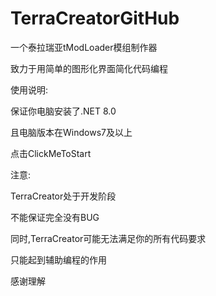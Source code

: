 # TerraCreatorGitHub

一个泰拉瑞亚tModLoader模组制作器

致力于用简单的图形化界面简化代码编程


使用说明:

保证你电脑安装了.NET 8.0

且电脑版本在Windows7及以上

点击ClickMeToStart


注意:

TerraCreator处于开发阶段

不能保证完全没有BUG

同时,TerraCreator可能无法满足你的所有代码要求

只能起到辅助编程的作用 

感谢理解


